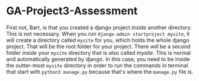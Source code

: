 # GA-Project3-Assessment

First not, Bart, is that you created a django project _inside_ another directory. This is not necessary. When you run `django-admin startproject mysite`, it will create a directory called `mysite` for you, which holds the whole django project. That will be the root folder for your project. There _will_ be a second folder _inside_ your `mysite` directory that is *also* called _mysite_. This is normal and automatically generated by django. In this case, you need to be inside the outter-most `mysite` directory in order to run the commands in terminal that start with `python3 manage.py` because that's where the `manage.py` file is.